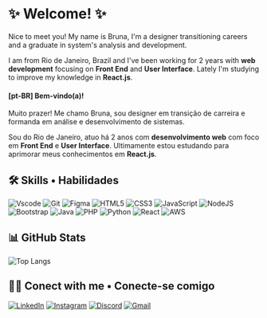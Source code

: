 # ✨ Welcome! ✨
Nice to meet you! My name is Bruna, I'm a designer transitioning careers and a graduate in system's analysis and development.

I am from Rio de Janeiro, Brazil and I've been working for 2 years with **web development** focusing on **Front End** and **User Interface**. Lately I'm studying to improve my knowledge in **React.js**.

#### [pt-BR] Bem-vindo(a)!
 
Muito prazer! Me chamo Bruna, sou designer em transição de carreira e formanda em análise e desenvolvimento de sistemas.

Sou do Rio de Janeiro, atuo há 2 anos com **desenvolvimento web** com foco em **Front End** e **User Interface**. Ultimamente estou estudando para aprimorar meus conhecimentos em **React.js**.

## 🛠️ Skills • Habilidades 
![Vscode](https://img.shields.io/badge/Vscode-007ACC?style=for-the-badge&logo=vscode&logoColor=white)
![Git](https://img.shields.io/badge/GIT-E44C30?style=for-the-badge&logo=git&logoColor=white)
![Figma](https://img.shields.io/badge/Figma-696969?style=for-the-badge&logo=figma&logoColor=figma)
![HTML5](https://img.shields.io/badge/HTML5-E34F26?style=for-the-badge&logo=html5&logoColor=white)
![CSS3](https://img.shields.io/badge/CSS3-1572B6?style=for-the-badge&logo=css3&logoColor=white)
![JavaScript](https://img.shields.io/badge/JavaScript-F7DF1E?style=for-the-badge&logo=javascript&logoColor=black)
![NodeJS](https://img.shields.io/badge/node.js-6DA55F?style=for-the-badge&logo=node.js&logoColor=white)
![Bootstrap](https://img.shields.io/badge/Boostrap-6610f2?style=for-the-badge&logo=bootstrap&logoColor=white)
![Java](https://img.shields.io/badge/java-%23ED8B00.svg?style=for-the-badge&logo=openjdk&logoColor=white)
![PHP](https://img.shields.io/badge/PHP-777BB4?style=for-the-badge&logo=php&logoColor=white)
![Python](https://img.shields.io/badge/python-3670A0?style=for-the-badge&logo=python&logoColor=ffdd54)
![React](https://img.shields.io/badge/React-20232A?style=for-the-badge&logo=react&logoColor=61DAFB)
![AWS](https://img.shields.io/badge/-AWS-141f2e?style=for-the-badge&logo=amazon-web-services&logoColor=f90)

## 📊 GitHub Stats 
![Top Langs](https://github-readme-stats-git-masterrstaa-rickstaa.vercel.app/api/top-langs/?username=brunamotta&layout=compact&theme=dracula&bg_color=000&)

## 👋🏼 Conect with me • Conecte-se comigo 
[![LinkedIn](https://img.shields.io/badge/LinkedIn-0077B5?style=for-the-badge&logo=linkedin&logoColor=white)](https://www.linkedin.com/in/brunamottap/)
[![Instagram](https://img.shields.io/badge/-Instagram-%23E4405F?style=for-the-badge&logo=instagram&logoColor=white)](https://www.instagram.com/brunamottap/)
[![Discord](https://img.shields.io/badge/Discord-7289DA?style=for-the-badge&logo=discord&logoColor=white)](https://discord.com/channels/@brunamotta/)
[![Gmail](https://img.shields.io/badge/Gmail-333333?style=for-the-badge&logo=gmail&logoColor=red)](mailto:brunamottap@gmail.com)
